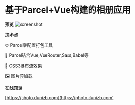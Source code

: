 # 基于Parcel+Vue构建的相册应用

**预览**
![screenshot](./screenshot.gif)

**技术点**

:gear: Parcel零配置打包工具

:handshake: Parcel结合Vue,VueRouter,Sass,Babel等

:shower: CSS3瀑布流效果

:framed_picture: 图片预加载

**在线预览**

[https://photo.dunizb.com](https://photo.dunizb.com)
